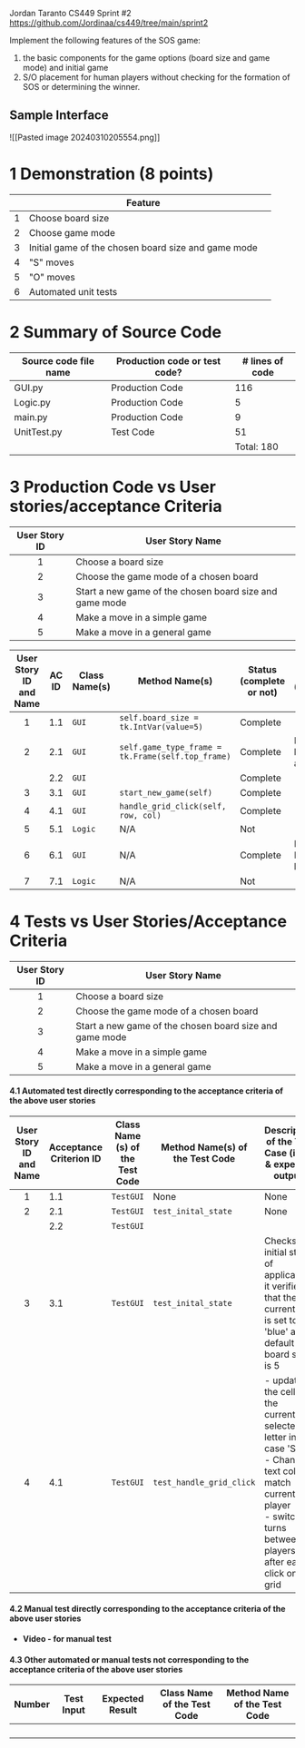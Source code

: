 Jordan Taranto
CS449
Sprint #2
https://github.com/Jordinaa/cs449/tree/main/sprint2

Implement the following features of the SOS game: 
1.  the basic components for the game options (board size and game mode) and initial game 
2. S/O placement for human players without checking for the formation of SOS or determining the winner.

## Sample Interface
![[Pasted image 20240310205554.png]]
# 1 Demonstration (8 points)

|     | Feature                                             |     |
| :-: | --------------------------------------------------- | --- |
|  1  | Choose board size                                   |     |
|  2  | Choose game mode                                    |     |
|  3  | Initial game of the chosen board size and game mode |     |
|  4  | "S" moves                                           |     |
|  5  | "O" moves                                           |     |
|  6  | Automated unit tests                                |     |
# 2 Summary of Source Code
| Source code file name | Production code or test code? | # lines of code |
| --------------------- | ----------------------------- | --------------- |
| GUI.py                | Production Code               | 116             |
| Logic.py              | Production Code               | 5               |
| main.py               | Production Code               | 9               |
| UnitTest.py           | Test Code                     | 51              |
|                       |                               | Total: 180      |

# 3 Production Code vs User stories/acceptance Criteria

| User Story ID | User Story Name                                         |
| :-----------: | ------------------------------------------------------- |
|       1       | Choose a board size                                     |
|       2       | Choose the game mode of a chosen board                  |
|       3       | Start a new game of the chosen board size and game mode |
|       4       | Make a move in a simple game                            |
|       5       | Make a move in a general game                           |

| User Story ID and Name | AC ID | Class Name(s) | Method Name(s)                                    | Status (complete or not) | Notes (optional)      |
| :--------------------: | :---: | ------------- | ------------------------------------------------- | ------------------------ | --------------------- |
|           1            |  1.1  | `GUI`         | `self.board_size = tk.IntVar(value=5)`            | Complete                 |                       |
|           2            |  2.1  | `GUI`         | `self.game_type_frame = tk.Frame(self.top_frame)` | Complete                 | Dynamic board added   |
|                        |  2.2  | `GUI`         |                                                   | Complete                 |                       |
|           3            |  3.1  | `GUI`         | `start_new_game(self)`                            | Complete                 |                       |
|           4            |  4.1  | `GUI`         | `handle_grid_click(self, row, col)`               | Complete                 |                       |
|           5            |  5.1  | `Logic`       | N/A                                               | Not                      |                       |
|           6            |  6.1  | `GUI`         | N/A                                               | Complete                 | Moving to Logic later |
|           7            |  7.1  | `Logic`       | N/A                                               | Not                      |                       |
# 4 Tests vs User Stories/Acceptance Criteria

| User Story ID | User Story Name                                         |
| :-----------: | ------------------------------------------------------- |
|       1       | Choose a board size                                     |
|       2       | Choose the game mode of a chosen board                  |
|       3       | Start a new game of the chosen board size and game mode |
|       4       | Make a move in a simple game                            |
|       5       | Make a move in a general game                           |

#### 4.1 Automated test directly corresponding to the acceptance criteria of the above user stories

| User Story ID and Name | **Acceptance Criterion ID** | **Class Name (s) of the Test Code** | **Method Name(s) of the Test Code** | **Description of the Test Case (input & expected output)**                                                                                                                          |
| :--------------------: | --------------------------- | ----------------------------------- | ----------------------------------- | ----------------------------------------------------------------------------------------------------------------------------------------------------------------------------------- |
|           1            | 1.1                         | `TestGUI`                           | None                                | None                                                                                                                                                                                |
|           2            | 2.1                         | `TestGUI`                           | `test_inital_state`                 | None                                                                                                                                                                                |
|                        | 2.2                         | `TestGUI`                           |                                     |                                                                                                                                                                                     |
|           3            | 3.1                         | `TestGUI`                           | `test_inital_state`                 | Checks initial state of application it verifies that the current turn is set to 'blue' and default board size is 5                                                                  |
|           4            | 4.1                         | `TestGUI`                           | `test_handle_grid_click`            | - updates the cells to the currently selected letter in my case 'S'<br>- Change text color to match current player<br>- switches turns between players after each click on the grid |

#### 4.2 Manual test directly corresponding to the acceptance criteria of the above user stories 
 - **Video - for manual test** 
#### 4.3 Other automated or manual tests not corresponding to the acceptance criteria of the above user stories

| Number | Test Input | Expected Result | Class Name of the Test Code | Method Name of the Test Code |
| ------ | ---------- | --------------- | --------------------------- | ---------------------------- |
|        |            |                 |                             |                              |
|        |            |                 |                             |                              |
|        |            |                 |                             |                              |
|        |            |                 |                             |                              |
